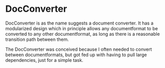 # DocConverter
DocConverter is as the name suggests a document converter. It has a modularized design which in principle allows any 
documentformat to be converted to any other documentformat, as long as there is a reasonable transition path between them.

The DocConverter was conceived because I often needed to convert between documentformats, but got fed up with having to pull large dependencies, just for a simple task.
